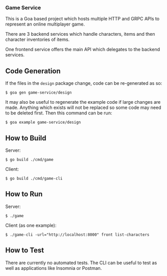 ### Game Service

This is a Goa based project which hosts multiple HTTP and GRPC APIs to represent
an online multiplayer game.

There are 3 backend services which handle characters, items and then character inventories of items.

One frontend service offers the main API which delegates to the backend services.

## Code Generation

If the files in the `design` package change, code can be re-generated as so:

    $ goa gen game-service/design

It may also be useful to regenerate the example code if large changes are made.
Anything which exists will not be replaced so some code may need to be deleted first.
Then this command can be run:

    $ goa example game-service/design

## How to Build

Server:

    $ go build ./cmd/game

Client:

    $ go build ./cmd/game-cli

## How to Run

Server:

    $ ./game

Client (as one example):

    $ ./game-cli -url="http://localhost:8000" front list-characters

## How to Test

There are currently no automated tests. The CLI can be useful to test as well as applications like Insomnia or Postman.